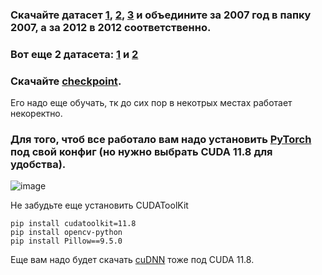 ### Скачайте датасет [1](http://host.robots.ox.ac.uk/pascal/VOC/voc2007/VOCtrainval_06-Nov-2007.tar), [2](http://host.robots.ox.ac.uk/pascal/VOC/voc2007/VOCtrainval_06-Nov-2007.tar), [3](http://host.robots.ox.ac.uk/pascal/VOC/voc2007/VOCtest_06-Nov-2007.tar) и объедините за 2007 год в папку 2007, а за 2012 в 2012 соответственно.

### Вот еще 2 датасета: [1](http://images.cocodataset.org/zips/train2014.zip) и [2](http://images.cocodataset.org/zips/val2014.zip)

### Скачайте [checkpoint](https://mega.nz/file/x09iGLYB#U-nxmoh4-x5K2Ftq-XKjB1WwgW8fS1fynjSDcWjkU88). 
Его надо еще обучать, тк до сих пор в некотрых местах работает некоректно.

### Для того, чтоб все работало вам надо установить [PyTorch](https://pytorch.org/get-started/locally/) под свой конфиг (но нужно выбрать CUDA 11.8 для удобства).

![image](https://github.com/NoonLicht/base/assets/121355541/25a12112-f2ff-4df9-9e87-d90d94e61ad7)

Не забудьте еще установить CUDAToolKit 
```
pip install cudatoolkit=11.8
pip install opencv-python
pip install Pillow==9.5.0
```
Еще вам надо будет скачать [cuDNN](https://developer.nvidia.com/cudnn) тоже под CUDA 11.8.

